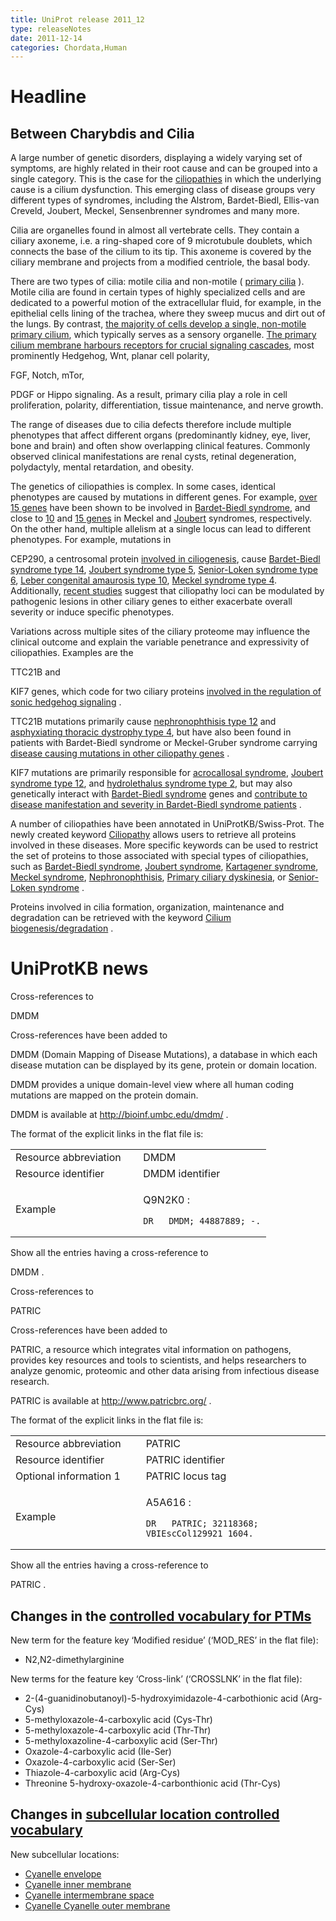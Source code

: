 ```yaml
---
title: UniProt release 2011_12
type: releaseNotes
date: 2011-12-14
categories: Chordata,Human
---
```


# Headline

## Between Charybdis and Cilia

A large number of genetic disorders, displaying a widely varying set of symptoms, are highly related in their root cause and can be grouped into a single category. This is the case for the [ciliopathies](http://www.ncbi.nlm.nih.gov/pubmed/21506742,21210154) in which the underlying cause is a cilium dysfunction. This emerging class of disease groups very different types of syndromes, including the Alstrom, Bardet-Biedl, Ellis-van Creveld, Joubert, Meckel, Sensenbrenner syndromes and many more.

Cilia are organelles found in almost all vertebrate cells. They contain a ciliary axoneme, i.e. a ring-shaped core of 9 microtubule doublets, which connects the base of the cilium to its tip. This axoneme is covered by the ciliary membrane and projects from a modified centriole, the basal body.

There are two types of cilia: motile cilia and non-motile ( [primary cilia](http://www.ncbi.nlm.nih.gov/pmc/articles/PMC3098370/figure/Fig1/) ). Motile cilia are found in certain types of highly specialized cells and are dedicated to a powerful motion of the extracellular fluid, for example, in the epithelial cells lining of the trachea, where they sweep mucus and dirt out of the lungs. By contrast, [the majority of cells develop a single, non-motile primary cilium](http://www.ncbi.nlm.nih.gov/pubmed/21506742,21210154), which typically serves as a sensory organelle. [The primary cilium membrane harbours receptors for crucial signaling cascades](http://www.ncbi.nlm.nih.gov/pubmed/21862450), most prominently Hedgehog, Wnt, planar cell polarity,

FGF, Notch, mTor,

PDGF or Hippo signaling. As a result, primary cilia play a role in cell proliferation, polarity, differentiation, tissue maintenance, and nerve growth.

The range of diseases due to cilia defects therefore include multiple phenotypes that affect different organs (predominantly kidney, eye, liver, bone and brain) and often show overlapping clinical features. Commonly observed clinical manifestations are renal cysts, retinal degeneration, polydactyly, mental retardation, and obesity.

The genetics of ciliopathies is complex. In some cases, identical phenotypes are caused by mutations in different genes. For example, [over 15 genes](https://www.uniprot.org/uniprotkb?query=keyword:KW-0083) have been shown to be involved in [Bardet-Biedl syndrome](http://www.omim.org/entry/209900), and close to [10](http://www.uniprot.org/uniprotkb?query=keyword:KW-0981) and [15 genes](http://www.uniprot.org/uniprotkb?query=keyword:KW-0979) in Meckel and [Joubert](http://www.omim.org/entry/213300) syndromes, respectively. On the other hand, multiple allelism at a single locus can lead to different phenotypes. For example, mutations in

CEP290, a centrosomal protein [involved in ciliogenesis](http://www.ncbi.nlm.nih.gov/pubmed/21565611), cause [Bardet-Biedl syndrome type 14](http://www.omim.org/entry/209900), [Joubert syndrome type 5](http://www.omim.org/entry/610188), [Senior-Loken syndrome type 6](http://www.omim.org/entry/610189), [Leber congenital amaurosis type 10](http://www.omim.org/entry/611755), [Meckel syndrome type 4](http://www.omim.org/entry/611134). Additionally, [recent studies](http://www.ncbi.nlm.nih.gov/pubmed/21258341,21552264) suggest that ciliopathy loci can be modulated by pathogenic lesions in other ciliary genes to either exacerbate overall severity or induce specific phenotypes.

Variations across multiple sites of the ciliary proteome may influence the clinical outcome and explain the variable penetrance and expressivity of ciliopathies. Examples are the

TTC21B and

KIF7 genes, which code for two ciliary proteins [involved in the regulation of sonic hedgehog signaling](http://www.ncbi.nlm.nih.gov/pubmed/18327258,21633164) .

TTC21B mutations primarily cause [nephronophthisis type 12](http://www.omim.org/entry/613820) and [asphyxiating thoracic dystrophy type 4](http://www.omim.org/entry/613819), but have also been found in patients with Bardet-Biedl syndrome or Meckel-Gruber syndrome carrying [disease causing mutations in other ciliopathy genes](http://www.ncbi.nlm.nih.gov/pubmed/21258341) .

KIF7 mutations are primarily responsible for [acrocallosal syndrome](http://www.omim.org/entry/200990), [Joubert syndrome type 12](http://www.omim.org/entry/200990), and [hydrolethalus syndrome type 2](http://www.omim.org/entry/614120), but may also genetically interact with [Bardet-Biedl syndrome](http://www.omim.org/entry/209900) genes and [contribute to disease manifestation and severity in Bardet-Biedl syndrome patients](http://www.ncbi.nlm.nih.gov/pubmed/21552264) .

A number of ciliopathies have been annotated in UniProtKB/Swiss-Prot. The newly created keyword [Ciliopathy](https://www.uniprot.org/keywords/1186) allows users to retrieve all proteins involved in these diseases. More specific keywords can be used to restrict the set of proteins to those associated with special types of ciliopathies, such as [Bardet-Biedl syndrome](http://www.uniprot.org/keywords/KW-0083), [Joubert syndrome](http://www.uniprot.org/keywords/KW-0979), [Kartagener syndrome](http://www.uniprot.org/keywords/KW-1012), [Meckel syndrome](http://www.uniprot.org/keywords/KW-0981), [Nephronophthisis](http://www.uniprot.org/keywords/KW-0983), [Primary ciliary dyskinesia](http://www.uniprot.org/keywords/KW-0990), or [Senior-Loken syndrome](http://www.uniprot.org/keywords/KW-0980) .

Proteins involved in cilia formation, organization, maintenance and degradation can be retrieved with the keyword [Cilium biogenesis/degradation](https://www.uniprot.org/keywords/KW-0970) .

# UniProtKB news

Cross-references to

DMDM

Cross-references have been added to

DMDM (Domain Mapping of Disease Mutations), a database in which each disease mutation can be displayed by its gene, protein or domain location.

DMDM provides a unique domain-level view where all human coding mutations are mapped on the protein domain.

DMDM is available at <http://bioinf.umbc.edu/dmdm/> .

The format of the explicit links in the flat file is:

<table><colgroup><col style="width: 50%" /><col style="width: 50%" /></colgroup><tbody><tr class="odd"><td>Resource abbreviation</td><td>DMDM</td></tr><tr class="even"><td>Resource identifier</td><td>DMDM identifier</td></tr><tr class="odd"><td>Example</td><td><p>Q9N2K0 :</p><pre><code>DR   DMDM; 44887889; -.</code></pre></td></tr></tbody></table>

Show all the entries having a cross-reference to

DMDM .

Cross-references to

PATRIC

Cross-references have been added to

PATRIC, a resource which integrates vital information on pathogens, provides key resources and tools to scientists, and helps researchers to analyze genomic, proteomic and other data arising from infectious disease research.

PATRIC is available at <http://www.patricbrc.org/> .

The format of the explicit links in the flat file is:

<table><colgroup><col style="width: 41%" /><col style="width: 58%" /></colgroup><tbody><tr class="odd"><td>Resource abbreviation</td><td>PATRIC</td></tr><tr class="even"><td>Resource identifier</td><td>PATRIC identifier</td></tr><tr class="odd"><td>Optional information 1</td><td>PATRIC locus tag</td></tr><tr class="even"><td>Example</td><td><p>A5A616 :</p><pre><code>DR   PATRIC; 32118368; VBIEscCol129921_1604.</code></pre></td></tr></tbody></table>

Show all the entries having a cross-reference to

PATRIC .

## Changes in the [controlled vocabulary for PTMs](https://ftp.uniprot.org/pub/databases/uniprot/current_release/knowledgebase/complete/docs/ptmlist)

New term for the feature key ‘Modified residue’ (‘MOD_RES’ in the flat file):

- N2,N2-dimethylarginine

New terms for the feature key ‘Cross-link’ (‘CROSSLNK’ in the flat file):

- 2-(4-guanidinobutanoyl)-5-hydroxyimidazole-4-carbothionic acid (Arg-Cys)
- 5-methyloxazole-4-carboxylic acid (Cys-Thr)
- 5-methyloxazole-4-carboxylic acid (Thr-Thr)
- 5-methyloxazoline-4-carboxylic acid (Ser-Thr)
- Oxazole-4-carboxylic acid (Ile-Ser)
- Oxazole-4-carboxylic acid (Ser-Ser)
- Thiazole-4-carboxylic acid (Arg-Cys)
- Threonine 5-hydroxy-oxazole-4-carbonthionic acid (Thr-Cys)

## Changes in [subcellular location controlled vocabulary](https://ftp.uniprot.org/pub/databases/uniprot/current_release/knowledgebase/complete/docs/?subcell)

New subcellular locations:

- [Cyanelle envelope](https://www.uniprot.org/locations/SL-0479)
- [Cyanelle inner membrane](https://www.uniprot.org/locations/SL-0480)
- [Cyanelle intermembrane space](https://www.uniprot.org/locations/SL-0481)
- [Cyanelle Cyanelle outer membrane](https://www.uniprot.org/locations/SL-0482)
